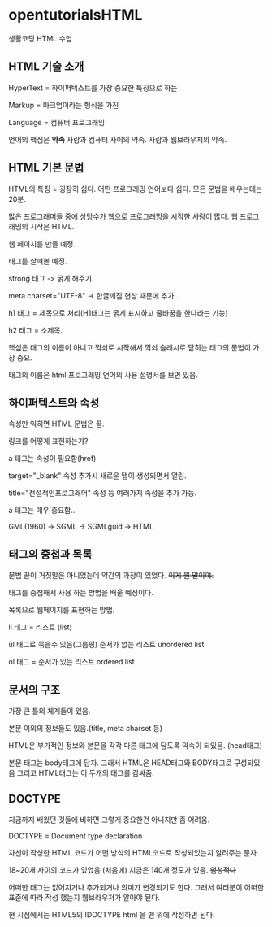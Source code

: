 # opentutorialsHTML
생활코딩 HTML 수업

## HTML 기술 소개

HyperText = 하이퍼텍스트를 가장 중요한 특징으로 하는

Markup = 마크업이라는 형식을 가진

Language = 컴퓨터 프로그래밍 

언어의 핵심은 **약속** 사람과 컴퓨터 사이의 약속. 사람과 웹브라우저의 약속.

## HTML 기본 문법

HTML의 특징 = 굉장히 쉽다. 어떤 프로그래밍 언어보다 쉽다. 모든 문법을 배우는데는 20분.

많은 프로그래머들 중에 상당수가 웹으로 프로그래밍을 시작한 사람이 많다. 웹 프로그래밍의 시작은 HTML.

웹 페이지를 만들 예정.

태그를 살펴볼 예정.

strong 태그 -> 굵게 해주기.

meta charset="UTF-8" -> 한글깨짐 현상 때문에 추가..

h1 태그 = 제목으로 처리(H1태그는 굵게 표시하고 줄바꿈을 한다라는 기능)

h2 태그 = 소제목.

핵심은 태그의 이름이 아니고 꺽쇠로 시작해서 꺽쇠 슬래시로 닫히는 태그의 문법이 가장 중요.

태그의 이름은 html 프로그래밍 언어의 사용 설명서를 보면 있음.

## 하이퍼텍스트와 속성

속성만 익히면 HTML 문법은 끝.

링크를 어떻게 표현하는가?

a 태그는 속성이 필요함(href)

target="_blank" 속성 추가시 새로운 탭이 생성되면서 열림.

title="전설적인프로그래머" 속성 등 여러가지 속성을 추가 가능.

a 태그는 매우 중요함..

GML(1960) -> SGML -> SGMLguid -> HTML

## 태그의 중첩과 목록

문법 끝이 거짓말은 아니었는데 약간의 과장이 있었다. ~~이게 뭔 말이야.~~

태그를 중첩해서 사용 하는 방법을 배울 예정이다.

목록으로 웹페이지를 표현하는 방법.

li 태그 = 리스트 (list)

ul 태그로 묶을수 있음(그룹핑) 순서가 없는 리스트 unordered list

ol 태그 = 순서가 있는 리스트 ordered list

## 문서의 구조

가장 큰 틀의 체계들이 있음.

본문 이외의 정보들도 있음.(title, meta charset 등)

HTML은 부가적인 정보와 본문을 각각 다른 태그에 담도록 약속이 되있음. (head태그)

본문 태그는 body태그에 담자. 그래서 HTML은 HEAD태그와 BODY태그로 구성되있음 그리고 HTML태그는 이 두개의 태그를 감싸줌.

## DOCTYPE

지금까지 배웠던 것들에 비하면 그렇게 중요한건 아니지만 좀 어려움.

DOCTYPE = Document type declaration

자신이 작성한 HTML 코드가 어떤 방식의 HTML코드로 작성되있는지 알려주는 문자.

18~20개 사이의 코드가 있었음 (처음에) 지금은 140개 정도가 있음. ~~엄청적다~~

어떠한 태그는 없어지거나 추가되거나 의미가 변경되기도 한다. 그래서 여러분이 어떠한 표준에 따라 작성 했는지 웹브라우저가 알아야 된다.

현 시점에서는 HTML5의 !DOCTYPE html 을 맨 위에 작성하면 된다.